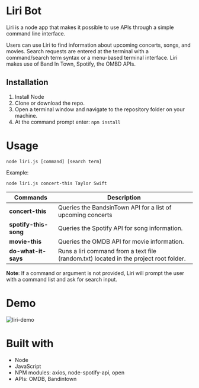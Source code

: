 # Liri Bot

Liri is a node app that makes it possible to use APIs through a simple command line interface.

Users can use Liri to find information about upcoming concerts, songs, and movies. Search requests are entered at the terminal with a command/search term syntax or a menu-based terminal interface. Liri makes use of Band In Town, Spotify, the OMBD APIs.

## Installation

1. Install Node 
2. Clone or download the repo.
3. Open a terminal window and navigate to the repository folder on your machine.
4. At the command prompt enter: `npm install`

# Usage

```
node liri.js [command] [search term]
```
Example:
```
node liri.js concert-this Taylor Swift
```

Commands | Description
---------|------------
**concert-this**      | Queries the BandsinTown API for a list of upcoming concerts  
**spotify-this-song** | Queries the Spotify API for song information.
**movie-this**        | Queries the OMDB API for movie information.
**do-what-it-says**   | Runs a liri command from a text file (random.txt) located in the project root folder.

**Note**: If a command or argument is not provided, Liri will prompt the user with a command list and ask for search input.

# Demo
![liri-demo](https://user-images.githubusercontent.com/59757720/78717637-c6fc1d80-78d5-11ea-828f-df59aadeefa1.gif)
# Built with
- Node
- JavaScript
- NPM modules: axios, node-spotify-api, open
- APIs: OMDB, Bandintown


